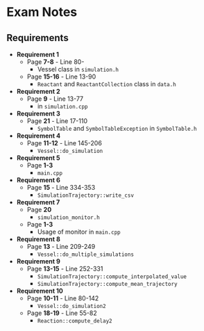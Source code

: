 # Exam Notes

## Requirements

* **Requirement 1**
    * Page **7-8** - Line 80-
        * Vessel class in `simulation.h`
    * Page **15-16** - Line 13-90
        * `Reactant` and `ReactantCollection` class in `data.h`
* **Requirement 2**
    * Page **9** - Line 13-77
        * in `simulation.cpp`
* **Requirement 3**
    * Page **21** - Line 17-110
        * `SymbolTable` and `SymbolTableException` in `SymbolTable.h`
* **Requirement 4**
    * Page **11-12** - Line 145-206
        * `Vessel::do_simulation`
* **Requirement 5**
    * Page **1-3**
        * `main.cpp`
* **Requirement 6**
    * Page **15** - Line 334-353
        * `SimulationTrajectory::write_csv`
* **Requirement 7**
    * Page **20**
        * `simulation_monitor.h`
    * Page **1-3**
        * Usage of monitor in `main.cpp`
* **Requirement 8**
    * Page **13** - Line 209-249
        * `Vessel::do_multiple_simulations`
* **Requirement 9**
    * Page **13-15** - Line 252-331
        * `SimulationTrajectory::compute_interpolated_value`
        * `SimulationTrajectory::compute_mean_trajectory`
* **Requirement 10**
    * Page **10-11** - Line 80-142
        * `Vessel::do_simulation2`
    * Page **18-19** - Line 55-82
        * `Reaction::compute_delay2`



